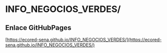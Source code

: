 # **INFO_NEGOCIOS_VERDES/**

## **Enlace GitHubPages**

[https://ecored-sena.github.io/INFO_NEGOCIOS_VERDES/](https://ecored-sena.github.io/INFO_NEGOCIOS_VERDES/)

